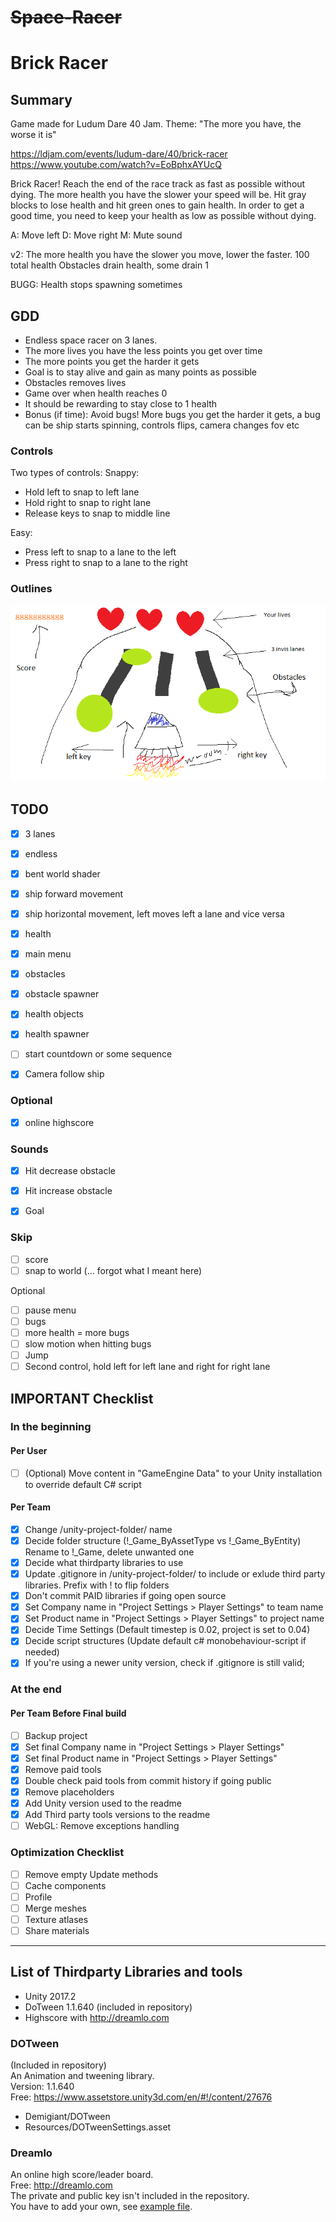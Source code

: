 # ~~Space-Racer~~
# Brick Racer
## Summary
Game made for Ludum Dare 40 Jam. Theme: "The more you have, the worse it is"

https://ldjam.com/events/ludum-dare/40/brick-racer
https://www.youtube.com/watch?v=EoBphxAYUcQ

Brick Racer!
Reach the end of the race track as fast as possible without dying. The more health you have the slower your speed will be. Hit gray blocks to lose health and hit green ones to gain health. 
In order to get a good time, you need to keep your health as low as possible without dying.

A: Move left
D: Move right
M: Mute sound

v2:
The more health you have the slower you move, lower the faster. 
100 total health
Obstacles drain health, some drain 1 


BUGG:
Health stops spawning sometimes

## GDD
* Endless space racer on 3 lanes.
* The more lives you have the less points you get over time
* The more points you get the harder it gets
* Goal is to stay alive and gain as many points as possible
* Obstacles removes lives
* Game over when health reaches 0
* It should be rewarding to stay close to 1 health
* Bonus (if time): Avoid bugs! More bugs you get the harder it gets, a bug can be ship starts spinning, controls flips, camera changes fov etc 

### Controls
Two types of controls:
Snappy:
* Hold left to snap to left lane
* Hold right to snap to right lane
* Release keys to snap to middle line

Easy:
* Press left to snap to a lane to the left
* Press right to snap to a lane to the right

### Outlines
![Gameplay](/notes/gameplay-outline_01.png "Gameplay")


## TODO
- [x] 3 lanes
- [x] endless
- [x] bent world shader

- [x] ship forward movement
- [x] ship horizontal movement, left moves left a lane and vice versa
- [x] health

- [x] main menu
- [x] obstacles
- [x] obstacle spawner
- [x] health objects
- [x] health spawner
- [ ] start countdown or some sequence
- [x] Camera follow ship

### Optional
- [x] online highscore

### Sounds
- [x] Hit decrease obstacle
- [x] Hit increase obstacle
- [x] Goal


### Skip
- [ ] score 
- [ ] snap to world (... forgot what I meant here)

Optional
- [ ] pause menu
- [ ] bugs
- [ ] more health = more bugs
- [ ] slow motion when hitting bugs
- [ ] Jump
- [ ] Second control, hold left for left lane and right for right lane

## IMPORTANT Checklist
### In the beginning

#### Per User
- [ ] \(Optional) Move content in "GameEngine Data" to your Unity installation to override default C# script

#### Per Team 
- [x] Change /unity-project-folder/ name
- [x] Decide folder structure (!_Game_ByAssetType vs !_Game_ByEntity) Rename to !_Game, delete unwanted one   
- [x] Decide what thirdparty libraries to use      
- [x] Update .gitignore in /unity-project-folder/ to include or exlude third party libraries. Prefix with ! to flip folders
- [x] Don't commit PAID libraries if going open source     
- [x] Set Company name in "Project Settings > Player Settings" to team name   
- [x] Set Product name in "Project Settings > Player Settings" to project name   
- [x] Decide Time Settings (Default timestep is 0.02, project is set to 0.04)    
- [x] Decide script structures (Update default c# monobehaviour-script if needed)
- [x] If you're using a newer unity version, check if .gitignore is still valid; 
 
### At the end

#### Per Team Before Final build
- [ ] Backup project     
- [x] Set final Company name in "Project Settings > Player Settings"     
- [x] Set final Product name in "Project Settings > Player Settings"      
- [x] Remove paid tools      
- [x] Double check paid tools from commit history if going public    
- [x] Remove placeholders       
- [x] Add Unity version used to the readme
- [x] Add Third party tools versions to the readme
- [ ] WebGL: Remove exceptions handling

### Optimization Checklist
- [ ] Remove empty Update methods
- [ ] Cache components
- [ ] Profile
- [ ] Merge meshes    
- [ ] Texture atlases    
- [ ] Share materials
--------

## List of Thirdparty Libraries and tools
- Unity 2017.2
- DoTween 1.1.640 (included in repository)
- Highscore with http://dreamlo.com

### DOTween
(Included in repository)  
An Animation and tweening library.  
Version: 1.1.640  
Free: https://www.assetstore.unity3d.com/en/#!/content/27676     
* Demigiant/DOTween  
* Resources/DOTweenSettings.asset  

### Dreamlo
An online high score/leader board.  
Free: http://dreamlo.com  
The private and public key isn't included in the repository.   
You have to add your own, see [example file](Templates/HighScoreCodes_EXAMPLE.cs).  
